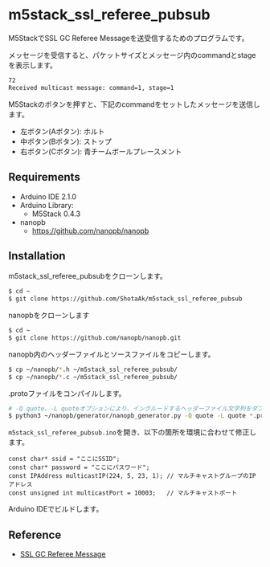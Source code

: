 # m5stack_ssl_referee_pubsub

M5StackでSSL GC Referee Messageを送受信するためのプログラムです。

メッセージを受信すると、パケットサイズとメッセージ内のcommandとstageを表示します。

```sh
72
Received multicast message: command=1, stage=1
```

M5Stackのボタンを押すと、下記のcommandをセットしたメッセージを送信します。

- 左ボタン(Aボタン): ホルト
- 中ボタン(Bボタン): ストップ
- 右ボタン(Cボタン): 青チームボールプレースメント

## Requirements

- Arduino IDE 2.1.0
- Arduino Library:
  - M5Stack 0.4.3
- nanopb
  - https://github.com/nanopb/nanopb

## Installation

m5stack_ssl_referee_pubsubをクローンします。

```sh
$ cd ~
$ git clone https://github.com/ShotaAk/m5stack_ssl_referee_pubsub
```

nanopbをクローンします

```sh
$ cd ~
$ git clone https://github.com/nanopb/nanopb.git
```

nanopb内のヘッダーファイルとソースファイルをコピーします。

```sh
$ cp ~/nanopb/*.h ~/m5stack_ssl_referee_pubsub/
$ cp ~/nanopb/*.c ~/m5stack_ssl_referee_pubsub/
```

.protoファイルをコンパイルします。

```sh
# -Q quote、-L quoteオプションにより、インクルードするヘッダーファイル文字列をダブルクォーテーションで囲みます。
$ python3 ~/nanopb/generator/nanopb_generator.py -Q quote -L quote *.proto
```

`m5stack_ssl_referee_pubsub.ino`を開き、以下の箇所を環境に合わせて修正します。

```arduino
const char* ssid = "ここにSSID";
const char* password = "ここにパスワード";
const IPAddress multicastIP(224, 5, 23, 1); // マルチキャストグループのIPアドレス
const unsigned int multicastPort = 10003;   // マルチキャストポート
```

Arduino IDEでビルドします。

## Reference

- [SSL GC Referee Message](https://github.com/RoboCup-SSL/ssl-game-controller/tree/master/proto)
